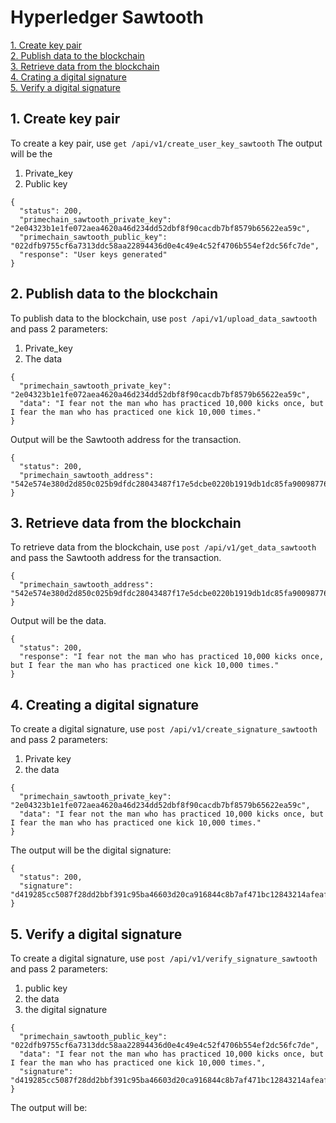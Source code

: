 # Hyperledger Sawtooth

[1. Create key pair](#1-create-key-pair)      
[2. Publish data to the blockchain](#2-publish-data-to-the-blockchain)     
[3. Retrieve data from the blockchain](#3-retrieve-data-from-the-blockchain)    
[4. Crating a digital signature](#4-crating-a-digital-signature)   
[5. Verify a digital signature](#5-verify-a-digital-signature)   

## 1. Create key pair
To create a key pair, use `get /api/v1/create_user_key_sawtooth`
The output will be the 
1. Private_key
2. Public key
```
{
  "status": 200,
  "primechain_sawtooth_private_key": "2e04323b1e1fe072aea4620a46d234dd52dbf8f90cacdb7bf8579b65622ea59c",
  "primechain_sawtooth_public_key": "022dfb9755cf6a7313ddc58aa22894436d0e4c49e4c52f4706b554ef2dc56fc7de",
  "response": "User keys generated"
}
```

## 2. Publish data to the blockchain
To publish data to the blockchain, use `post /api/v1/upload_data_sawtooth` and pass 2 parameters:
1. Private_key
2. The data
```
{
  "primechain_sawtooth_private_key": "2e04323b1e1fe072aea4620a46d234dd52dbf8f90cacdb7bf8579b65622ea59c",
  "data": "I fear not the man who has practiced 10,000 kicks once, but I fear the man who has practiced one kick 10,000 times."
}
```
Output will be the Sawtooth address for the transaction.
```
{
  "status": 200,
  "primechain_sawtooth_address": "542e574e380d2d850c025b9dfdc28043487f17e5dcbe0220b1919db1dc85fa900987761f5ef72a9c3d60159141749b36f4abfab3a11a4ba85087a71f68eab716"
}
```

## 3. Retrieve data from the blockchain
To retrieve data from the blockchain, use `post /api/v1/get_data_sawtooth` and pass the Sawtooth address for the transaction.
```
{
  "primechain_sawtooth_address": "542e574e380d2d850c025b9dfdc28043487f17e5dcbe0220b1919db1dc85fa900987761f5ef72a9c3d60159141749b36f4abfab3a11a4ba85087a71f68eab716"
}
```
Output will be the data.
```
{
  "status": 200,
  "response": "I fear not the man who has practiced 10,000 kicks once, but I fear the man who has practiced one kick 10,000 times."
}
```
## 4. Creating a digital signature

To create a digital signature, use `post /api/v1/create_signature_sawtooth` and pass 2 parameters:
1. Private key
2. the data
```
{
  "primechain_sawtooth_private_key": "2e04323b1e1fe072aea4620a46d234dd52dbf8f90cacdb7bf8579b65622ea59c",
  "data": "I fear not the man who has practiced 10,000 kicks once, but I fear the man who has practiced one kick 10,000 times."
}
```
The output will be the digital signature:
```
{
  "status": 200,
  "signature": "d419285cc5087f28dd2bbf391c95ba46603d20ca916844c8b7af471bc12843214afeaf26eb6cca37c22aad42eb813b5afca98acb55ba5213a0a4ce2b92c3cf08"
}
```

## 5. Verify a digital signature
To create a digital signature, use `post /api/v1/verify_signature_sawtooth` and pass 2 parameters:
1. public key
2. the data
3. the digital signature
```
{
  "primechain_sawtooth_public_key": "022dfb9755cf6a7313ddc58aa22894436d0e4c49e4c52f4706b554ef2dc56fc7de",
  "data": "I fear not the man who has practiced 10,000 kicks once, but I fear the man who has practiced one kick 10,000 times.",
  "signature": "d419285cc5087f28dd2bbf391c95ba46603d20ca916844c8b7af471bc12843214afeaf26eb6cca37c22aad42eb813b5afca98acb55ba5213a0a4ce2b92c3cf08"
}
```
The output will be:
